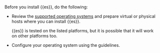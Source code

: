 Before you install {{es}}, do the following: 

* Review the [supported operating systems](https://www.elastic.co/support/matrix) and prepare virtual or physical hosts where you can install {{es}}. 

  {{es}} is tested on the listed platforms, but it is possible that it will work on other platforms too.
* Configure your operating system using the [](/deploy-manage/deploy/self-managed/important-system-configuration.md) guidelines.